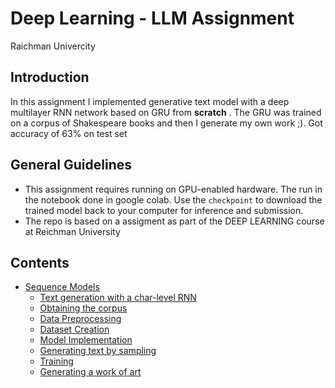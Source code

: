 # Deep Learning - LLM Assignment

Raichman Univercity

## Introduction

In this assignment I implemented generative text model with a deep multilayer RNN network based on GRU from **scratch** . The GRU was trained on a corpus of Shakespeare books and then I generate my own work ;). 
Got accuracy of 63% on test set

## General Guidelines

- This assignment requires running on GPU-enabled hardware. The run in the notebook done in google colab. Use the `checkpoint` to download the trained model back to your computer for inference and submission.
- The repo is based on a assigment as part of the DEEP LEARNING course at Reichman University
  
## Contents
- [Sequence Models](#part1)
    - [Text generation with a char-level RNN](#part1_1)
    - [Obtaining the corpus](#part1_2)
    - [Data Preprocessing](#part1_3)
    - [Dataset Creation](#part1_4)
    - [Model Implementation](#part1_5)
    - [Generating text by sampling](#part1_6)
    - [Training](#part1_7)
    - [Generating a work of art](#part1_8)
